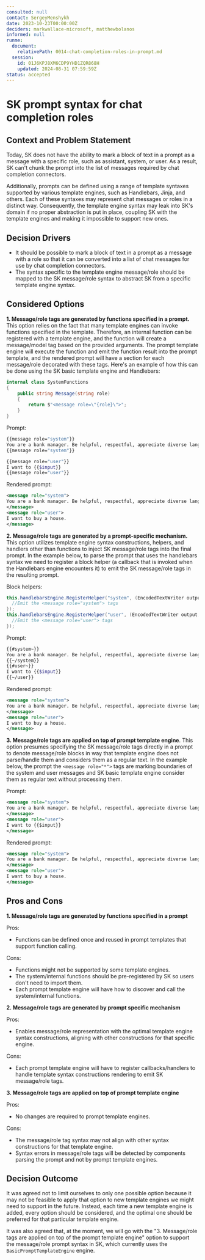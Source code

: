 ```yaml
---
consulted: null
contact: SergeyMenshykh
date: 2023-10-23T00:00:00Z
deciders: markwallace-microsoft, matthewbolanos
informed: null
runme:
  document:
    relativePath: 0014-chat-completion-roles-in-prompt.md
  session:
    id: 01J6KPJ8XM6CDP9YHD1ZQR868H
    updated: 2024-08-31 07:59:59Z
status: accepted
---
```


# SK prompt syntax for chat completion roles

## Context and Problem Statement

Today, SK does not have the ability to mark a block of text in a prompt as a message with a specific role, such as assistant, system, or user. As a result, SK can't chunk the prompt into the list of messages required by chat completion connectors.

Additionally, prompts can be defined using a range of template syntaxes supported by various template engines, such as Handlebars, Jinja, and others. Each of these syntaxes may represent chat messages or roles in a distinct way. Consequently, the template engine syntax may leak into SK's domain if no proper abstraction is put in place, coupling SK with the template engines and making it impossible to support new ones.

<!-- This is an optional element. Feel free to remove. -->

## Decision Drivers

- It should be possible to mark a block of text in a prompt as a message with a role so that it can be converted into a list of chat messages for use by chat completion connectors.
- The syntax specific to the template engine message/role should be mapped to the SK message/role syntax to abstract SK from a specific template engine syntax.

## Considered Options

**1. Message/role tags are generated by functions specified in a prompt.** This option relies on the fact that many template engines can invoke functions specified in the template. Therefore, an internal function can be registered with a template engine, and the function will create a message/model tag based on the provided arguments. The prompt template engine will execute the function and emit the function result into the prompt template, and the rendered prompt will have a section for each message/role decorated with these tags. Here's an example of how this can be done using the SK basic template engine and Handlebars:

```csharp {"id":"01J6KQ5B99ZG69EC80EHY7PJC6"}
internal class SystemFunctions
{
    public string Message(string role)
    {
        return $"<message role=\"{role}\">";
    }
}
```

Prompt:

```bash {"id":"01J6KQ5B99ZG69EC80EKEXRJF5"}
{{message role="system"}}
You are a bank manager. Be helpful, respectful, appreciate diverse language styles.
{{message role="system"}}

{{message role="user"}}
I want to {{$input}}
{{message role="user"}}
```

Rendered prompt:

```xml {"id":"01J6KQ5B99ZG69EC80EN8C3S13"}
<message role="system">
You are a bank manager. Be helpful, respectful, appreciate diverse language styles.
</message>
<message role="user">
I want to buy a house.
</message>
```

**2. Message/role tags are generated by a prompt-specific mechanism.** This option utilizes template engine syntax constructions, helpers, and handlers other than functions to inject SK message/role tags into the final prompt.
In the example below, to parse the prompt that uses the handlebars syntax we need to register a block helper (a callback that is invoked when the Handlebars engine encounters it) to emit the SK message/role tags in the resulting prompt.

Block helpers:

```csharp {"id":"01J6KQ5B99ZG69EC80ER55AEPK"}
this.handlebarsEngine.RegisterHelper("system", (EncodedTextWriter output, Context context, Arguments arguments) => {
  //Emit the <message role="system"> tags
});
this.handlebarsEngine.RegisterHelper("user", (EncodedTextWriter output, Context context, Arguments arguments) => {
  //Emit the <message role="user"> tags
});
```

Prompt:

```bash {"id":"01J6KQ5B99ZG69EC80EVVM3K34"}
{{#system~}}
You are a bank manager. Be helpful, respectful, appreciate diverse language styles.
{{~/system}}
{{#user~}}
I want to {{$input}}
{{~/user}}
```

Rendered prompt:

```xml {"id":"01J6KQ5B99ZG69EC80EWQ9CTA4"}
<message role="system">
You are a bank manager. Be helpful, respectful, appreciate diverse language styles.
</message>
<message role="user">
I want to buy a house.
</message>
```

**3. Message/role tags are applied on top of prompt template engine**. This option presumes specifying the SK message/role tags directly in a prompt to denote message/role blocks in way that template engine does not parse/handle them and considers them as a regular text.
In the example below, the prompt the `<message role="*">` tags are marking boundaries of the system and user messages and SK basic template engine consider them as regular text without processing them.

Prompt:

```xml {"id":"01J6KQ5B99ZG69EC80EZ99JCD1"}
<message role="system">
You are a bank manager. Be helpful, respectful, appreciate diverse language styles.
</message>
<message role="user">
I want to {{$input}}
</message>
```

Rendered prompt:

```xml {"id":"01J6KQ5B99ZG69EC80F1H6QQWS"}
<message role="system">
You are a bank manager. Be helpful, respectful, appreciate diverse language styles.
</message>
<message role="user">
I want to buy a house.
</message>
```

## Pros and Cons

**1. Message/role tags are generated by functions specified in a prompt**

Pros:

- Functions can be defined once and reused in prompt templates that support function calling.

Cons:

- Functions might not be supported by some template engines.
- The system/internal functions should be pre-registered by SK so users don't need to import them.
- Each prompt template engine will have how to discover and call the system/internal functions.

**2. Message/role tags are generated by prompt specific mechanism**

Pros:

- Enables message/role representation with the optimal template engine syntax constructions, aligning with other constructions for that specific engine.

Cons:

- Each prompt template engine will have to register callbacks/handlers to handle template syntax constructions rendering to emit SK message/role tags.

**3. Message/role tags are applied on top of prompt template engine**

Pros:

- No changes are required to prompt template engines.

Cons:

- The message/role tag syntax may not align with other syntax constructions for that template engine.
- Syntax errors in message/role tags will be detected by components parsing the prompt and not by prompt template engines.

## Decision Outcome

It was agreed not to limit ourselves to only one possible option because it may not be feasible to apply that option to new template engines we might need to support in the future. Instead, each time a new template engine is added, every option should be considered, and the optimal one should be preferred for that particular template engine.

It was also agreed that, at the moment, we will go with the "3. Message/role tags are applied on top of the prompt template engine" option to support the message/role prompt syntax in SK, which currently uses the `BasicPromptTemplateEngine` engine.
